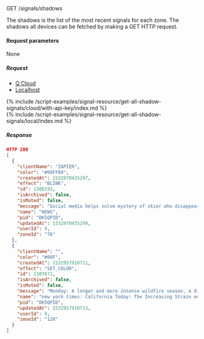 


<div class="endpoint-container">
GET /signals/shadows
</div>

The shadows is the list of the most recent signals for each zone.
The shadows all devices can be fetched by making a GET HTTP request.


#### Request parameters
None


##### Request

<!-- Tab panes -->
<div class="tab-content cloud-or-local-tab-content">

<!-- Nav tabs -->
<ul class="nav nav-pills mb-3 cloud-or-local-nav" id="pills-tab" role="tablist">
  <li class="nav-item">
    <a class="nav-link cloud-server active" id="get-all-shadow-signals-cloud-tab"  data-toggle="pill"  href="#get-all-shadow-signals-cloud" role="tab" aria-controls="get-all-shadow-signals-cloud" aria-selected="true">Q Cloud</a>
  </li>
  <li class="nav-item">
    <a class="nav-link localhost-server" id="get-all-shadow-signals-local-tab"  data-toggle="pill"  href="#get-all-shadow-signals-local"  role="tab" aria-controls="get-all-shadow-signals-local" aria-selected="false">Localhost</a>
  </li>
</ul>

<!-- Cloud code example -->
<div class="tab-pane active" id="get-all-shadow-signals-cloud" role="tabpanel" aria-labelledby="get-all-shadow-signals-cloud-tab" markdown="1">
{% include /script-examples/signal-resource/get-all-shadow-signals/cloud/with-api-key/index.md %}
</div>

<!-- Local example -->
<div class="tab-pane" id="get-all-shadow-signals-local" role="tabpanel" aria-labelledby="get-all-shadow-signals-local-tab" markdown="1">
{% include /script-examples/signal-resource/get-all-shadow-signals/local/index.md %}
</div>
</div>

##### Response



<div class="code-response" markdown="1">

```json
HTTP 200
[
  {
    "clientName": "ZAPIER",
    "color": "#00FF00",
    "createdAt": 1532970435297,
    "effect": "BLINK",
    "id": 1308193,
    "isArchived": false,
    "isMuted": false,
    "message": "Social media helps solve mystery of skier who disappeared in the Alps in 1954",
    "name": "NEWS",
    "pid": "DK5QPID",
    "updatedAt": 1532970435299,
    "userId": 9,
    "zoneId": "78"
  },
  {
    "clientName": "",
    "color": "#00F",
    "createdAt": 1532957910711,
    "effect": "SET_COLOR",
    "id": 1307671,
    "isArchived": false,
    "isMuted": false,
    "message": "Monday: A longer and more intense wildfire season, a divisive rent control initiative, and Berkeley on a budget.https://www.nytimes.com/2018/07/30/us/california-today-firefighters.html",
    "name": "new york times: California Today: The Increasing Strain on State Firefighters",
    "pid": "DK5QPID",
    "updatedAt": 1532957910713,
    "userId": 9,
    "zoneId": "128"
  }
]
```

</div>
